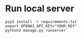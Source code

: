 # Run local server

```
pip3 install -r requirements.txt
export OPENAI_API_KEY="YOUR_KEY"
python3 manage.py runserver
```